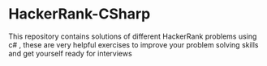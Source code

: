 # HackerRank-CSharp
This repository contains solutions of different HackerRank problems using c# , these are very helpful exercises to improve your problem solving skills
and get yourself ready for interviews
